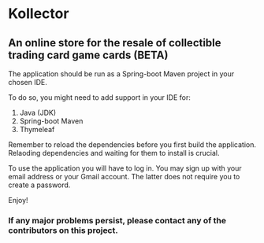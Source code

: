# Kollector
## An online store for the resale of collectible trading card game cards (BETA)

The application should be run as a Spring-boot Maven project in your chosen IDE.

To do so, you might need to add support in your IDE for:

1. Java (JDK)
1. Spring-boot Maven
2. Thymeleaf

Remember to reload the dependencies before you first build the application. 
Relaoding dependencies and waiting for them to install is crucial. 

To use the application you will have to log in. You may sign up with your email address or your Gmail account. The latter does not require you to create a password.

Enjoy!

### If any major problems persist, please contact any of the contributors on this project.
